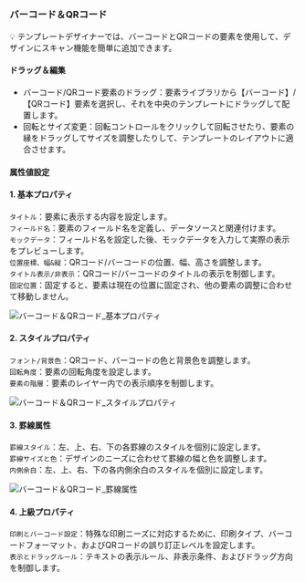 <h5 id="start"></h5>

### バーコード＆QRコード

<aside>
💡 テンプレートデザイナーでは、バーコードとQRコードの要素を使用して、デザインにスキャン機能を簡単に追加できます。
</aside>

#### **ドラッグ＆編集**

- バーコード/QRコード要素のドラッグ：要素ライブラリから【バーコード】/【QRコード】要素を選択し、それを中央のテンプレートにドラッグして配置します。
- 回転とサイズ変更：回転コントロールをクリックして回転させたり、要素の縁をドラッグしてサイズを調整したりして、テンプレートのレイアウトに適合させます。

#### 属性値設定

#### 1. 基本プロパティ

`タイトル`：要素に表示する内容を設定します。<br/>
`フィールド名`：要素のフィールド名を定義し、データソースと関連付けます。<br/>
`モックデータ`：フィールド名を設定した後、モックデータを入力して実際の表示をプレビューします。<br/>
`位置座標、幅&縦`：QRコード/バーコードの位置、幅、高さを調整します。<br/>
`タイトル表示/非表示`：QRコード/バーコードのタイトルの表示を制御します。<br/>
`固定位置`：固定すると、要素は現在の位置に固定され、他の要素の調整に合わせて移動しません。<br/>

![バーコード＆QRコード_基本プロパティ](../_images/jp/バーコード＆QRコード_基本プロパティ.png)

#### 2. スタイルプロパティ

`フォント/背景色`：QRコード、バーコードの色と背景色を調整します。<br/>
`回転角度`：要素の回転角度を設定します。<br/>
`要素の階層`：要素のレイヤー内での表示順序を制御します。<br/>

![バーコード＆QRコード_スタイルプロパティ](../_images/jp/バーコード＆QRコード_スタイルプロパティ.png)

#### 3. 罫線属性

`罫線スタイル`：左、上、右、下の各罫線のスタイルを個別に設定します。<br/>
`罫線サイズと色`：デザインのニーズに合わせて罫線の幅と色を調整します。<br/>
`内側余白`：左、上、右、下の各内側余白のスタイルを個別に設定します。<br/>

![バーコード＆QRコード_罫線属性](../_images/jp/バーコード＆QRコード_罫線属性.png)

#### 4. 上級プロパティ

`印刷とバーコード設定`：特殊な印刷ニーズに対応するために、印刷タイプ、バーコードフォーマット、およびQRコードの誤り訂正レベルを設定します。<br/>
`表示とドラッグルール`：テキストの表示ルール、非表示条件、およびドラッグ方向を制御します。<br/>